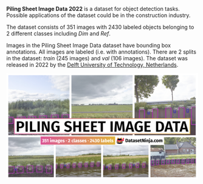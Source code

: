 **Piling Sheet Image Data 2022** is a dataset for object detection tasks. Possible applications of the dataset could be in the construction industry. 

The dataset consists of 351 images with 2430 labeled objects belonging to 2 different classes including *Dim* and *Ref*.

Images in the Piling Sheet Image Data dataset have bounding box annotations. All images are labeled (i.e. with annotations). There are 2 splits in the dataset: *train* (245 images) and *val* (106 images). The dataset was released in 2022 by the [Delft University of Technology, Netherlands](https://www.tudelft.nl/en/).

<img src="https://github.com/dataset-ninja/piling-sheet-image-data/raw/main/visualizations/poster.png">
